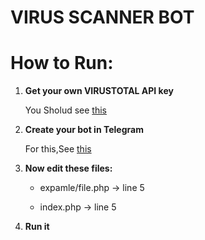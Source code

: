 # VIRUS SCANNER BOT

# How to Run:

1. **Get your own VIRUSTOTAL API key**

   You Sholud see [this](https://support.virustotal.com/hc/en-us/articles/115002100149-API)

2. **Create your bot in Telegram**

   For this,See [this](https://core.telegram.org/bots)

3. **Now edit these files:**

   - expamle/file.php -> line 5

   - index.php -> line 5

4. **Run it**